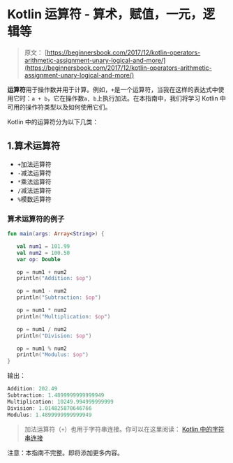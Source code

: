 # Kotlin 运算符 - 算术，赋值，一元，逻辑等

> 原文： [https://beginnersbook.com/2017/12/kotlin-operators-arithmetic-assignment-unary-logical-and-more/](https://beginnersbook.com/2017/12/kotlin-operators-arithmetic-assignment-unary-logical-and-more/)

**运算符**用于操作数并用于计算。例如，`+`是一个运算符，当我在这样的表达式中使用它时：`a + b`，它在操作数`a, b`上执行加法。在本指南中，我们将学习 Kotlin 中可用的操作符类型以及如何使用它们。

Kotlin 中的运算符分为以下几类：

## 1.算术运算符

*   `+`加法运算符
*   `-`减法运算符
*   `*`乘法运算符
*   `/`减法运算符
*   `%`模数运算符

### 算术运算符的例子

```kotlin
fun main(args: Array<String>) {

   val num1 = 101.99
   val num2 = 100.50
   var op: Double

   op = num1 + num2
   println("Addition: $op")

   op = num1 - num2
   println("Subtraction: $op")

   op = num1 * num2
   println("Multiplication: $op")

   op = num1 / num2
   println("Division: $op")

   op = num1 % num2
   println("Modulus: $op")
}
```

输出：

```kotlin
Addition: 202.49
Subtraction: 1.4899999999999949
Multiplication: 10249.994999999999
Division: 1.014825870646766
Modulus: 1.4899999999999949
```

> 加法运算符（`+`）也用于字符串连接。你可以在这里阅读：
> [Kotlin 中的字符串连接](https://beginnersbook.com/2017/12/string-concatenation-in-kotlin/)

注意：本指南不完整。即将添加更多内容。